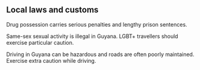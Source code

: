 ## Local laws and customs

Drug possession carries serious penalties and lengthy prison sentences.

Same-sex sexual activity is illegal in Guyana. LGBT+ travellers should exercise particular caution.

Driving in Guyana can be hazardous and roads are often poorly maintained. Exercise extra caution while driving.